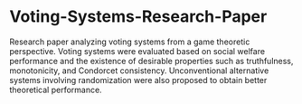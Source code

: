 # Voting-Systems-Research-Paper
Research paper analyzing voting systems from a game theoretic perspective. Voting systems were evaluated based on social welfare performance and the existence of desirable properties such as truthfulness, monotonicity, and Condorcet consistency. Unconventional alternative systems involving randomization were also proposed to obtain better theoretical performance.
